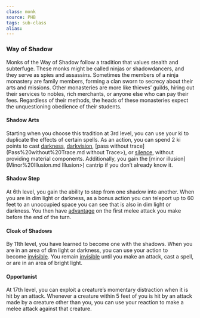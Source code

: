 ```yaml
---
class: monk
source: PHB
tags: sub-class
alias:
---
```

### Way of Shadow

Monks of the Way of Shadow follow a tradition that values stealth and subterfuge. These monks might be called ninjas or shadowdancers, and they serve as spies and assassins. Sometimes the members of a ninja monastery are family members, forming a clan sworn to secrecy about their arts and missions. Other monasteries are more like thieves’ guilds, hiring out their services to nobles, rich merchants, or anyone else who can pay their fees. Regardless of their methods, the heads of these monasteries expect the unquestioning obedience of their students.

#### Shadow Arts

Starting when you choose this tradition at 3rd level, you can use your ki to duplicate the effects of certain spells. As an action, you can spend 2 ki points to cast [darkness](Darkness.md), [darkvision](Darkvision.md), [pass without trace](Pass%20without%20Trace.md without Trace>), or [silence](Silence.md), without providing material components. Additionally, you gain the [minor illusion](Minor%20Illusion.md Illusion>) cantrip if you don’t already know it.

#### Shadow Step

At 6th level, you gain the ability to step from one shadow into another. When you are in dim light or darkness, as a bonus action you can teleport up to 60 feet to an unoccupied space you can see that is also in dim light or darkness. You then have [advantage](<Abilities#Advantage and Disadvantage>) on the first melee attack you make before the end of the turn.

#### Cloak of Shadows

By 11th level, you have learned to become one with the shadows. When you are in an area of dim light or darkness, you can use your action to become [invisible](Conditions#Invisible). You remain [invisible](Conditions#Invisible) until you make an attack, cast a spell, or are in an area of bright light.

#### Opportunist

At 17th level, you can exploit a creature’s momentary distraction when it is hit by an attack. Whenever a creature within 5 feet of you is hit by an attack made by a creature other than you, you can use your reaction to make a melee attack against that creature.